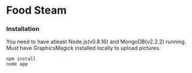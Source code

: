 Food Steam
=======

### Installation

You need to have atleast Node.js(v0.8.16) and MongoDB(v2.2.2) running.
Must have GraphicsMagick installed locally to upload pictures. 

```
npm install
node app
```